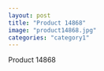 ```yaml
---
layout: post
title: "Product 14868"
image: "product14868.jpg"
categories: "category1"
---
```

Product 14868
